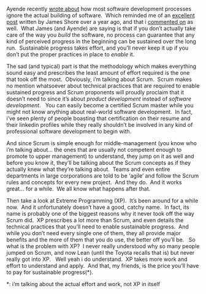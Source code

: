 <p>Ayende recently <a href="http://ayende.com/Blog/archive/2010/02/20/nice-process-but-what-about-the-engineering-bits.aspx" target="_blank">wrote about</a> how most software development processes ignore the actual building of software.&#160; Which reminded me of an <a href="http://jamesshore.com/Blog/The-Decline-and-Fall-of-Agile.html" target="_blank">excellent post</a> written by James Shore over a year ago, and that i <a href="/blog/2008/11/agile-development-going-downhill/" target="_blank">commented on</a> as well.&#160; What James (and Ayende) are saying is that if you don’t actually take care of the way you <em>build</em> the software, no process can guarantee that any kind of perceived progress in the beginning can be sustained over the long run.&#160; Sustainable progress takes effort, and you’ll never keep it up if you don’t put the proper practices in place to <em>enable</em> it.</p>  <p>The sad (and typical) part is that the methodology which makes everything sound easy and prescribes the least amount of effort required is the one that took off the most.&#160; Obviously, i’m talking about Scrum.&#160; Scrum makes no mention whatsoever about technical practices that are required to enable sustained progress and Scrum proponents will proudly proclaim that it doesn’t need to since it’s about <em>product development</em> instead of <em>software development</em>.&#160;&#160; You can easily become a certified Scrum master while you might not know anything about real-world software development.&#160; In fact, i’ve seen plenty of people boasting that certification on their resume and their linkedin profiles while they really shouldn’t be involved in any kind of professional software development to begin with. </p>  <p>And since Scrum is simple enough for middle-management (you know who i’m talking about… the ones that are usually not competent enough to promote to upper management) to understand, they jump on it as well and before you know it, they’ll be talking about the Scrum concepts as if they actually knew what they’re talking about.&#160; Teams and even entire departments in large corporations are told to be ‘agile’ and follow the Scrum rules and concepts for every new project.&#160; And they do.&#160; And it works great… for a while.&#160; We all know what happens after that.</p>  <p>Then take a look at Extreme Programming (XP).&#160; It’s been around for a while now.&#160; And it unfortunately doesn’t have a good, catchy name.&#160; In fact, its name is probably one of the biggest reasons why it never took off the way Scrum did.&#160; XP prescribes a lot more than Scrum, and even details the technical practices that you’ll need to enable sustainable progress.&#160; And while you don’t need every single one of them, they all provide major benefits and the more of them that you do use, the better off you’ll be.&#160;&#160; So what is the problem with XP?&#160; I never really understood why so many people jumped on Scrum, and now Lean (until the Toyota recalls that is) but never really got into XP.&#160;&#160; Well yeah i do understand.&#160; XP takes more work and effort to understand and apply.&#160; And that, my friends, is the price you’ll have to pay for sustainable progress(*).</p>  <p>*: i’m talking about the actual effort and work, not XP in itself</p>